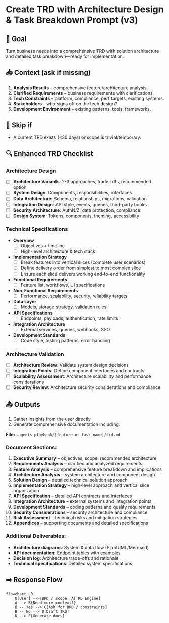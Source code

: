 # Create TRD with Architecture Design & Task Breakdown Prompt (v3)

## 🎯 Goal
Turn business needs into a comprehensive TRD with solution architecture and detailed task breakdown—ready for implementation.

## 📥 Context (ask if missing)
1. **Analysis Results** – comprehensive feature/architecture analysis.
2. **Clarified Requirements** – business requirements with clarifications.
3. **Tech Constraints** – platform, compliance, perf targets, existing systems.
4. **Stakeholders** – who signs off on the tech design?
5. **Development Environment** – existing patterns, tools, frameworks.

## 🚦 Skip if
- A current TRD exists (<30 days) or scope is trivial/temporary.

## 🔍 Enhanced TRD Checklist

### **Architecture Design** 
- [ ] **Architecture Variants**: 2-3 approaches, trade-offs, recommended option
- [ ] **System Design**: Components, responsibilities, interfaces
- [ ] **Data Architecture**: Schema, relationships, migrations, validation
- [ ] **Integration Design**: API style, events, queues, third-party hooks
- [ ] **Security Architecture**: AuthN/Z, data protection, compliance
- [ ] **Design System**: Tokens, components, theming, accessibility

### **Technical Specifications**
- **Overview**  
  - [ ] Objectives + timeline  
  - [ ] High-level architecture & tech stack  

- **Implementation Strategy**
  - [ ] Break features into vertical slices (complete user scenarios)
  - [ ] Define delivery order from simplest to most complex slice
  - [ ] Ensure each slice delivers working end-to-end functionality

- **Functional Requirements**  
  - [ ] Feature list, workflows, UI specifications  

- **Non-Functional Requirements**  
  - [ ] Performance, scalability, security, reliability targets  

- **Data Layer**  
  - [ ] Models, storage strategy, validation rules  

- **API Specifications**  
  - [ ] Endpoints, payloads, authentication, rate limits  

- **Integration Architecture**  
  - [ ] External services, queues, webhooks, SSO  

- **Development Standards**  
  - [ ] Code style, testing patterns, error handling

### **Architecture Validation**
- [ ] **Architecture Review**: Validate system design decisions
- [ ] **Integration Points**: Define component interfaces and contracts  
- [ ] **Scalability Assessment**: Architecture scalability and performance considerations
- [ ] **Security Review**: Architecture security considerations and compliance  

## 📤 Outputs
1. Gather insights from the user directly
2. Generate comprehensive documentation including:

**File:** `.agents-playbook/[feature-or-task-name]/trd.md`

### Document Sections:
1. **Executive Summary** – objectives, scope, recommended architecture
2. **Requirements Analysis** – clarified and analyzed requirements
3. **Feature Analysis** – comprehensive feature breakdown and implications
4. **Architecture Analysis** – system architecture and component design
5. **Solution Design** – detailed technical solution approach
6. **Implementation Strategy** – high-level approach and vertical slice organization
7. **API Specification** – detailed API contracts and interfaces
8. **Integration Architecture** – external systems and integration points
9. **Development Standards** – coding patterns and quality requirements
10. **Security Considerations** – security architecture and compliance
11. **Risk Assessment** – technical risks and mitigation strategies
12. **Appendices** – supporting documents and detailed specifications

### Additional Deliverables:
- **Architecture diagrams**: System & data flow (PlantUML/Mermaid)
- **API documentation**: Endpoint tables with examples
- **Decision log**: Architecture trade-offs and rationale
- **Technical specifications**: Detailed system specifications  

## ➡️ Response Flow
```mermaid
flowchart LR
    U[User] -->|BRD / scope| A[TRD Engine]
    A --> B{Need more context?}
    B -- Yes --> C[Ask for BRD / constraints]
    B -- No --> D[Draft TRD]
    D --> E[Generate docs]
